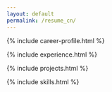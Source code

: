 ```yaml
---
layout: default
permalink: /resume_cn/
---
```


{% include career-profile.html %}

{% include experience.html %}

{% include projects.html %}

{% include skills.html %}
